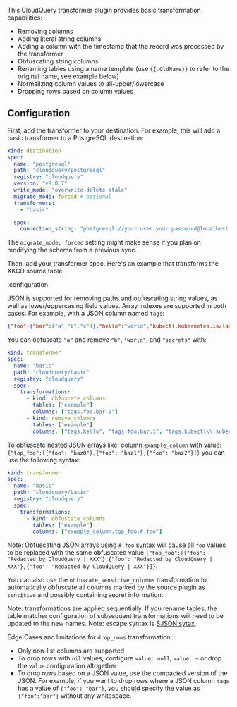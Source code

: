 This CloudQuery transformer plugin provides basic transformation capabilities:

- Removing columns
- Adding literal string columns
- Adding a column with the timestamp that the record was processed by the transformer
- Obfuscating string columns
- Renaming tables using a name template (use `{{.OldName}}` to refer to the original name, see example below)
- Normalizing column values to all-upper/lowercase
- Dropping rows based on column values

## Configuration

First, add the transformer to your destination. For example, this will add a basic transformer to a PostgreSQL destination:

```yaml copy
kind: destination
spec:
  name: "postgresql"
  path: "cloudquery/postgresql"
  registry: "cloudquery"
  version: "v8.0.7"
  write_mode: "overwrite-delete-stale"
  migrate_mode: forced # optional
  transformers:
    - "basic"

  spec:
    connection_string: "postgresql://your.user:your.password@localhost:5432/db_name"
```

The `migrate_mode: forced` setting might make sense if you plan on modifying the schema from a previous sync.

Then, add your transformer spec. Here's an example that transforms the XKCD source table:

:configuration

JSON is supported for removing paths and obfuscating string values, as well as lower/uppercasing field values. Array indexes are supported in both cases. For example, with a JSON column named `tags`:
```json
{"foo":{"bar":["a","b","c"]},"hello":"world","kubectl.kubernetes.io/last-applied-configuration":"secrets"}
```

You can obfuscate `"a"` and remove `"b"`, `"world"`, and `"secrets"` with:
```yaml copy
kind: transformer
spec:
  name: "basic"
  path: "cloudquery/basic"
  registry: "cloudquery"
  spec:
    transformations:
      - kind: obfuscate_columns
        tables: ["example"]
        columns: ["tags.foo.bar.0"]
      - kind: remove_columns
        tables: ["example"]
        columns: ["tags.hello", "tags.foo.bar.1", "tags.kubectl\\.kubernetes\\.io\\/last-applied-configuration"]
```
To obfuscate nested JSON arrays like: column `example_column` with value: `{"top_foo":[{"foo": "baz0"},{"foo": "baz1"},{"foo": "baz2"}]}` you can use the following syntax:

```yaml copy
kind: transformer
spec:
  name: "basic"
  path: "cloudquery/basic"
  registry: "cloudquery"
  spec:
    transformations:
      - kind: obfuscate_columns
        tables: ["example"]
        columns: ["example_column.top_foo.#.foo"]
```

Note: Obfuscating JSON arrays using `#.foo` syntax will cause all `foo` values to be replaced with the same obfuscated value `{"top_foo":[{"foo": "Redacted by CloudQuery | XXX"},{"foo": "Redacted by CloudQuery | XXX"},{"foo": "Redacted by CloudQuery | XXX"}]}`.

You can also use the `obfuscate_sensitive_columns` transformation to automatically obfuscate all columns marked by the source plugin as `sensitive` and possibly containing secret information.

Note: transformations are applied sequentially. If you rename tables, the table matcher configuration of subsequent transformations will need to be updated to the new names.
Note: escape syntax is [SJSON sytax](https://github.com/tidwall/sjson?tab=readme-ov-file#path-syntax).




Edge Cases and limitations for `drop_rows` transformation:
- Only non-list columns are supported
- To drop rows with `nil` values, configure `value: null`, `value: ~` or drop the `value` configuration altogether
- To drop rows based on a JSON value, use the compacted version of the JSON. For example, if you want to drop rows where a JSON column `tags` has a value of `{"foo": "bar"}`, you should specify the value as `{"foo":"bar"}` without any whitespace.